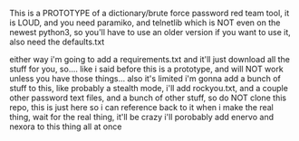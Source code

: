 This is a PROTOTYPE of a dictionary/brute force password red team tool, it is LOUD, and you need paramiko, and telnetlib which is NOT even on the newest python3, so you'll have to use an older version if you want to use it, also need the defaults.txt

either way i'm going to add a requirements.txt and it'll just download all the stuff for you, so.... like i said before
this is a prototype, and will NOT work unless you have those things... also it's limited
i'm gonna add a bunch of stuff to this, like probably a stealth mode, i'll add rockyou.txt, and a couple other password text files, and a bunch of other stuff, so do NOT clone this repo, this is just here so i can reference back to it when i make the real thing,
wait for the real thing, it'll be crazy i'll porobably add enervo and nexora to this thing all at once
